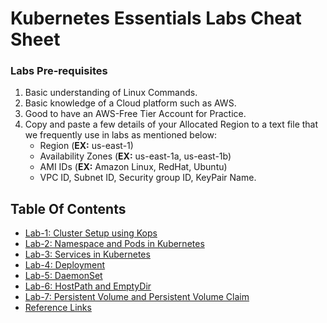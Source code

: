 # Kubernetes Essentials Labs Cheat Sheet

### Labs Pre-requisites
1. Basic understanding of Linux Commands.
2. Basic knowledge of a Cloud platform such as AWS.
3. Good to have an AWS-Free Tier Account for Practice.
4. Copy and paste a few details of your Allocated Region to a text file that we frequently use in labs as mentioned below:
     - Region (**EX:** us-east-1)
     - Availability Zones (**EX:** us-east-1a, us-east-1b)
     - AMI IDs (**EX:** Amazon Linux, RedHat, Ubuntu)
     - VPC ID, Subnet ID, Security group ID, KeyPair Name.

## Table Of Contents
* [Lab-1: Cluster Setup using Kops](https://github.com/Mehar-Nafis/CTJGP-Batch15-K8S/blob/main/Cluster%20Setup%20using%20Kops.md)
* [Lab-2: Namespace and Pods in Kubernetes](https://github.com/Mehar-Nafis/CTJGP-Batch15-K8S/blob/main/Namespace%20and%20Pods%20in%20Kubernetes.md)
* [Lab-3: Services in Kubernetes](https://github.com/Mehar-Nafis/CTJGP-Batch15-K8S/blob/main/Services%20in%20Kubernetes.md)
* [Lab-4: Deployment](https://github.com/Mehar-Nafis/CTJGP-Batch15-K8S/blob/main/Deployment.md)
* [Lab-5: DaemonSet](https://github.com/Mehar-Nafis/CTJGP-Batch15-K8S/blob/main/DaemonSet.md)
* [Lab-6: HostPath and EmptyDir](https://github.com/Mehar-Nafis/CTJGP-Batch15-K8S/blob/main/hostPath%20and%20emptyDir.md)
* [Lab-7: Persistent Volume and Persistent Volume Claim](https://github.com/Mehar-Nafis/CTJGP-Batch15-K8S/blob/main/Persistent%20Volume%20and%20Persistent%20Volume%20Claim.md)
* [Reference Links](https://github.com/Mehar-Nafis/CTJGP-Batch15-K8S/blob/main/Reference%20Links.md)

